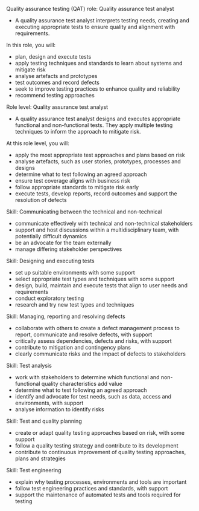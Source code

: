 Quality assurance testing (QAT) role: Quality assurance test analyst
- A quality assurance test analyst interprets testing needs, creating and executing appropriate tests to ensure quality and alignment with requirements. 

In this role, you will: 
- plan, design and execute tests
- apply testing techniques and standards to learn about systems and mitigate risk
- analyse artefacts and prototypes
- test outcomes and record defects
- seek to improve testing practices to enhance quality and reliability
- recommend testing approaches

Role level: Quality assurance test analyst
- A quality assurance test analyst designs and executes appropriate functional and non-functional tests. They apply multiple testing techniques to inform the approach to mitigate risk. 

At this role level, you will:
- apply the most appropriate test approaches and plans based on risk
- analyse artefacts, such as user stories, prototypes, processes and designs
- determine what to test following an agreed approach
- ensure test coverage aligns with business risk
- follow appropriate standards to mitigate risk early
- execute tests, develop reports, record outcomes and support the resolution of defects

Skill: Communicating between the technical and non-technical
- communicate effectively with technical and non-technical stakeholders
- support and host discussions within a multidisciplinary team, with potentially difficult dynamics
- be an advocate for the team externally
- manage differing stakeholder perspectives

Skill: Designing and executing tests
- set up suitable environments with some support
- select appropriate test types and techniques with some support
- design, build, maintain and execute tests that align to user needs and requirements
- conduct exploratory testing
- research and try new test types and techniques

Skill: Managing, reporting and resolving defects
- collaborate with others to create a defect management process to report, communicate and resolve defects, with support
- critically assess dependencies, defects and risks, with support
- contribute to mitigation and contingency plans
- clearly communicate risks and the impact of defects to stakeholders

Skill: Test analysis
- work with stakeholders to determine which functional and non-functional quality characteristics add value
- determine what to test following an agreed approach
- identify and advocate for test needs, such as data, access and environments, with support
- analyse information to identify risks

Skill: Test and quality planning
- create or adapt quality testing approaches based on risk, with some support
- follow a quality testing strategy and contribute to its development
- contribute to continuous improvement of quality testing approaches, plans and strategies

Skill: Test engineering
- explain why testing processes, environments and tools are important
- follow test engineering practices and standards, with support
- support the maintenance of automated tests and tools required for testing